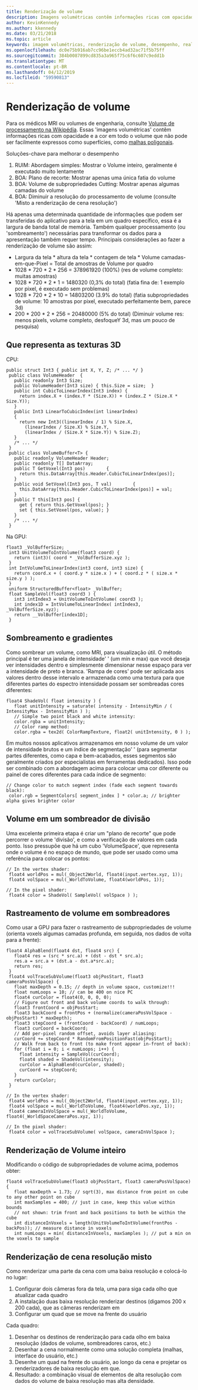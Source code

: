```yaml
---
title: Renderização de volume
description: Imagens volumétricas contêm informações ricas com opacidade e a cor em todo o volume que não pode ser facilmente expressos como superfícies. Saiba como processar com eficiência volumétricas imagens em realidade mista do Windows.
author: KevinKennedy
ms.author: kkennedy
ms.date: 03/21/2018
ms.topic: article
keywords: imagem volumétricas, renderização de volume, desempenho, realidade mista
ms.openlocfilehash: dc0e75b916ab7cc96be1eccb4ad32ac71f5b75ff
ms.sourcegitcommit: 384b0087899cd835a3a965f75c6f6c607c9edd1b
ms.translationtype: MT
ms.contentlocale: pt-BR
ms.lasthandoff: 04/12/2019
ms.locfileid: "59590813"
---
```

# <a name="volume-rendering"></a>Renderização de volume

Para os médicos MRI ou volumes de engenharia, consulte [Volume de processamento na Wikipédia](https://en.wikipedia.org/wiki/Volume_rendering). Essas 'imagens volumétricas' contêm informações ricas com opacidade e a cor em todo o volume que não pode ser facilmente expressos como superfícies, como [malhas poligonais](https://en.wikipedia.org/wiki/Polygon_mesh).

Soluções-chave para melhorar o desempenho
1. RUIM: Abordagem simples: Mostrar o Volume inteiro, geralmente é executado muito lentamente
2. BOA: Plano de recorte: Mostrar apenas uma única fatia do volume
3. BOA: Volume de subpropriedades Cutting: Mostrar apenas algumas camadas do volume
4. BOA: Diminuir a resolução do processamento de volume (consulte 'Misto a renderização de cena resolução')

Há apenas uma determinada quantidade de informações que podem ser transferidas do aplicativo para a tela em um quadro específico, essa é a largura de banda total de memória. Também qualquer processamento (ou 'sombreamento') necessárias para transformar os dados para a apresentação também requer tempo. Principais considerações ao fazer a renderização de volume são assim:
* Largura da tela * altura da tela * contagem de tela * Volume camadas-em-que-Pixel = Total de amostras de Volume por quadro
* 1028 * 720 * 2 * 256 = 378961920 (100%) (res de volume completo: muitas amostras)
* 1028 * 720 * 2 * 1 = 1480320 (0,3% do total) (fatia fina de: 1 exemplo por pixel, é executado sem problemas)
* 1028 * 720 * 2 * 10 = 14803200 (3.9% do total) (fatia subpropriedades de volume: 10 amostras por pixel, executado perfeitamente bem, parece 3d)
* 200 * 200 * 2 * 256 = 20480000 (5% do total) (Diminuir volume res: menos pixels, volume completo, desfoqueY 3d, mas um pouco de pesquisa)

## <a name="representing-3d-textures"></a>Que representa as texturas 3D

CPU:

```
public struct Int3 { public int X, Y, Z; /* ... */ }
 public class VolumeHeader  {
   public readonly Int3 Size;
   public VolumeHeader(Int3 size) { this.Size = size;  }
   public int CubicToLinearIndex(Int3 index) {
     return index.X + (index.Y * (Size.X)) + (index.Z * (Size.X * Size.Y));
   }
   public Int3 LinearToCubicIndex(int linearIndex)
   {
     return new Int3((linearIndex / 1) % Size.X,
       (linearIndex / Size.X) % Size.Y,
       (linearIndex / (Size.X * Size.Y)) % Size.Z);
   }
   /* ... */
 }
 public class VolumeBuffer<T> {
   public readonly VolumeHeader Header;
   public readonly T[] DataArray;
   public T GetVoxel(Int3 pos)        {
     return this.DataArray[this.Header.CubicToLinearIndex(pos)];
   }
   public void SetVoxel(Int3 pos, T val)        {
     this.DataArray[this.Header.CubicToLinearIndex(pos)] = val;
   }
   public T this[Int3 pos] {
     get { return this.GetVoxel(pos); }
     set { this.SetVoxel(pos, value); }
   }
   /* ... */
 }
```

Na GPU:

```
float3 _VolBufferSize;
 int3 UnitVolumeToIntVolume(float3 coord) {
   return (int3)( coord * _VolBufferSize.xyz );
 }
 int IntVolumeToLinearIndex(int3 coord, int3 size) {
   return coord.x + ( coord.y * size.x ) + ( coord.z * ( size.x * size.y ) );
 }
 uniform StructuredBuffer<float> _VolBuffer;
 float SampleVol(float3 coord3 ) {
   int3 intIndex3 = UnitVolumeToIntVolume( coord3 );
   int index1D = IntVolumeToLinearIndex( intIndex3, _VolBufferSize.xyz);
   return __VolBuffer[index1D];
 }
```

## <a name="shading-and-gradients"></a>Sombreamento e gradientes

Como sombrear um volume, como MRI, para visualização útil. O método principal é ter uma janela de intensidade' ' (um min e max) que você deseja ver intensidades dentro e simplesmente dimensionar nesse espaço para ver a intensidade de preto e branca. 'Rampa de cores' pode ser aplicada aos valores dentro desse intervalo e armazenada como uma textura para que diferentes partes do espectro intensidade possam ser sombreadas cores diferentes:

```
float4 ShadeVol( float intensity ) {
   float unitIntensity = saturate( intensity - IntensityMin / ( IntensityMax - IntensityMin ) );
   // Simple two point black and white intensity:
   color.rgba = unitIntensity;
   // Color ramp method:
   color.rgba = tex2d( ColorRampTexture, float2( unitIntensity, 0 ) );
```

Em muitos nossos aplicativos armazenamos em nosso volume de um valor de intensidade brutos e um índice de segmentação' ' (para segmentar partes diferentes, como capa e bem-acabados, esses segmentos são geralmente criados por especialistas em ferramentas dedicados). Isso pode ser combinado com a abordagem acima para colocar uma cor diferente ou painel de cores diferentes para cada índice de segmento:

```
// Change color to match segment index (fade each segment towards black):
 color.rgb = SegmentColors[ segment_index ] * color.a; // brighter alpha gives brighter color
```

## <a name="volume-slicing-in-a-shader"></a>Volume em um sombreador de divisão

Uma excelente primeira etapa é criar um "plano de recorte" que pode percorrer o volume 'divisão', e como a verificação de valores em cada ponto. Isso pressupõe que há um cubo 'VolumeSpace', que representa onde o volume é no espaço de mundo, que pode ser usado como uma referência para colocar os pontos:

```
// In the vertex shader:
 float4 worldPos = mul(_Object2World, float4(input.vertex.xyz, 1));
 float4 volSpace = mul(_WorldToVolume, float4(worldPos, 1));
```

```
// In the pixel shader:
 float4 color = ShadeVol( SampleVol( volSpace ) );
```

## <a name="volume-tracing-in-shaders"></a>Rastreamento de volume em sombreadores

Como usar a GPU para fazer o rastreamento de subpropriedades de volume (orienta voxels algumas camadas profunda, em seguida, nos dados de volta para a frente):

```
float4 AlphaBlend(float4 dst, float4 src) {
   float4 res = (src * src.a) + (dst - dst * src.a);
   res.a = src.a + (dst.a - dst.a*src.a);
   return res;
 }
 float4 volTraceSubVolume(float3 objPosStart, float3 cameraPosVolSpace) {
   float maxDepth = 0.15; // depth in volume space, customize!!!
   float numLoops = 10; // can be 400 on nice PC
   float4 curColor = float4(0, 0, 0, 0);
   // Figure out front and back volume coords to walk through:
   float3 frontCoord = objPosStart;
   float3 backCoord = frontPos + (normalize(cameraPosVolSpace - objPosStart) * maxDepth);
   float3 stepCoord = (frontCoord - backCoord) / numLoops;
   float3 curCoord = backCoord;
   // Add per-pixel random offset, avoids layer aliasing:
   curCoord += stepCoord * RandomFromPositionFast(objPosStart);
   // Walk from back to front (to make front appear in-front of back):
   for (float i = 0; i < numLoops; i++) {
     float intensity = SampleVol(curCoord);
     float4 shaded = ShadeVol(intensity);
     curColor = AlphaBlend(curColor, shaded);
     curCoord += stepCoord;
   }
   return curColor;
 }
```

```
// In the vertex shader:
 float4 worldPos = mul(_Object2World, float4(input.vertex.xyz, 1));
 float4 volSpace = mul(_WorldToVolume, float4(worldPos.xyz, 1));
 float4 cameraInVolSpace = mul(_WorldToVolume, float4(_WorldSpaceCameraPos.xyz, 1));
```

```
// In the pixel shader:
 float4 color = volTraceSubVolume( volSpace, cameraInVolSpace );
```

## <a name="whole-volume-rendering"></a>Renderização de Volume inteiro

Modificando o código de subpropriedades de volume acima, podemos obter:

```
float4 volTraceSubVolume(float3 objPosStart, float3 cameraPosVolSpace) {
   float maxDepth = 1.73; // sqrt(3), max distance from point on cube to any other point on cube
   int maxSamples = 400; // just in case, keep this value within bounds
   // not shown: trim front and back positions to both be within the cube
   int distanceInVoxels = length(UnitVolumeToIntVolume(frontPos - backPos)); // measure distance in voxels
   int numLoops = min( distanceInVoxels, maxSamples ); // put a min on the voxels to sample
```

## <a name="mixed-resolution-scene-rendering"></a>Renderização de cena resolução misto

Como renderizar uma parte da cena com uma baixa resolução e colocá-lo no lugar:
1. Configurar dois câmeras fora da tela, uma para siga cada olho que atualizar cada quadro
2. A instalação duas baixa resolução renderizar destinos (digamos 200 x 200 cada), que as câmeras renderizam em
3. Configurar um quad que se move na frente do usuário

Cada quadro:
1. Desenhar os destinos de renderização para cada olho em baixa resolução (dados de volume, sombreadores caros, etc.)
2. Desenhar a cena normalmente como uma solução completa (malhas, interface do usuário, etc.)
3. Desenhe um quad na frente do usuário, ao longo da cena e projetar os renderizadores de baixa resolução em que.
4. Resultado: a combinação visual de elementos de alta resolução com dados do volume de baixa resolução mas alta densidade.
